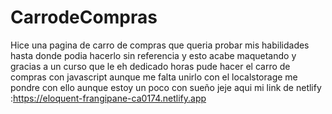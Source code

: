 # CarrodeCompras
Hice una pagina de carro de compras que queria probar mis habilidades hasta donde podia hacerlo sin referencia y esto acabe maquetando y gracias 
a un curso que le eh dedicado horas pude hacer el carro de compras con javascript aunque me falta unirlo con el localstorage me pondre con ello 
aunque estoy un poco con sueño jeje aqui mi link de netlify :https://eloquent-frangipane-ca0174.netlify.app
